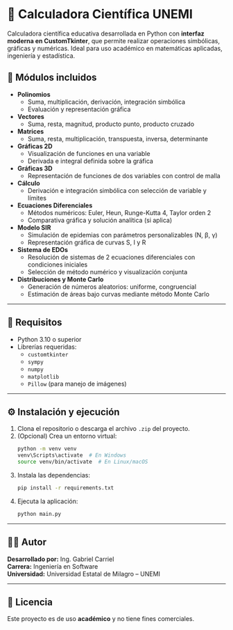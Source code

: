 # 🧠 Calculadora Científica UNEMI

Calculadora científica educativa desarrollada en Python con **interfaz moderna en CustomTkinter**, que permite realizar operaciones simbólicas, gráficas y numéricas. Ideal para uso académico en matemáticas aplicadas, ingeniería y estadística.

## 🚀 Módulos incluidos

- **Polinomios**
  - Suma, multiplicación, derivación, integración simbólica
  - Evaluación y representación gráfica
- **Vectores**
  - Suma, resta, magnitud, producto punto, producto cruzado
- **Matrices**
  - Suma, resta, multiplicación, transpuesta, inversa, determinante
- **Gráficas 2D**
  - Visualización de funciones en una variable
  - Derivada e integral definida sobre la gráfica
- **Gráficas 3D**
  - Representación de funciones de dos variables con control de malla
- **Cálculo**
  - Derivación e integración simbólica con selección de variable y límites
- **Ecuaciones Diferenciales**
  - Métodos numéricos: Euler, Heun, Runge-Kutta 4, Taylor orden 2
  - Comparativa gráfica y solución analítica (si aplica)
- **Modelo SIR**
  - Simulación de epidemias con parámetros personalizables (N, β, γ)
  - Representación gráfica de curvas S, I y R
- **Sistema de EDOs**
  - Resolución de sistemas de 2 ecuaciones diferenciales con condiciones iniciales
  - Selección de método numérico y visualización conjunta
- **Distribuciones y Monte Carlo**
  - Generación de números aleatorios: uniforme, congruencial
  - Estimación de áreas bajo curvas mediante método Monte Carlo

---

## 🧩 Requisitos

- Python 3.10 o superior
- Librerías requeridas:
  - `customtkinter`
  - `sympy`
  - `numpy`
  - `matplotlib`
  - `Pillow` (para manejo de imágenes)

---

## ⚙️ Instalación y ejecución

1. Clona el repositorio o descarga el archivo `.zip` del proyecto.
2. (Opcional) Crea un entorno virtual:
   ```bash
   python -m venv venv
   venv\Scripts\activate  # En Windows
   source venv/bin/activate  # En Linux/macOS
   ```
3. Instala las dependencias:
   ```bash
   pip install -r requirements.txt
   ```
4. Ejecuta la aplicación:
   ```bash
   python main.py
   ```

---

## 👨‍💻 Autor

**Desarrollado por:** Ing. Gabriel Carriel  
**Carrera:** Ingeniería en Software  
**Universidad:** Universidad Estatal de Milagro – UNEMI

---

## 📄 Licencia

Este proyecto es de uso **académico** y no tiene fines comerciales.